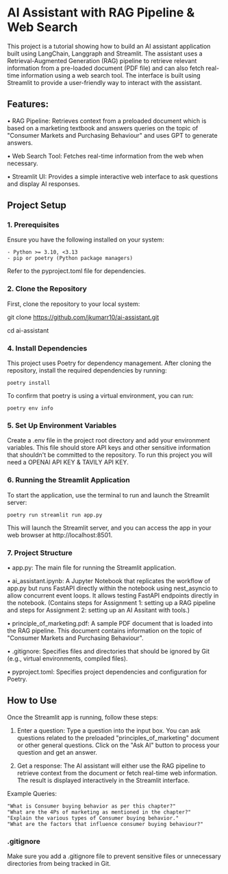 # AI Assistant with RAG Pipeline & Web Search

This project is a tutorial showing how to build an AI assistant application built using LangChain, Langgraph and Streamlit. The assistant uses a Retrieval-Augmented Generation (RAG) pipeline to retrieve relevant information from a pre-loaded document (PDF file) and can also fetch real-time information using a web search tool. The interface is built using Streamlit to provide a user-friendly way to interact with the assistant.

## Features:

• RAG Pipeline: Retrieves context from a preloaded document which is based on a marketing textbook and answers queries on the topic of "Consumer Markets and Purchasing Behaviour" and uses GPT to generate answers.

• Web Search Tool: Fetches real-time information from the web when necessary.

• Streamlit UI: Provides a simple interactive web interface to ask questions and display AI responses.
    

## Project Setup

### 1. Prerequisites

Ensure you have the following installed on your system:

    - Python >= 3.10, <3.13
    - pip or poetry (Python package managers)

Refer to the pyproject.toml file for dependencies.

### 2. Clone the Repository
First, clone the repository to your local system:

git clone https://github.com/jkumarr10/ai-assistant.git

cd ai-assistant

### 4. Install Dependencies
This project uses Poetry for dependency management. After cloning the repository, install the required dependencies by running:

    poetry install

To confirm that poetry is using a virtual environment, you can run: 

    poetry env info

### 5. Set Up Environment Variables

Create a .env file in the project root directory and add your environment variables. This file should store API keys and other sensitive information that shouldn't be committed to the repository. To run this project you will need a OPENAI API KEY & TAVILY API KEY.

### 6. Running the Streamlit Application

To start the application, use the terminal to run and launch the Streamlit server: 

    poetry run streamlit run app.py

This will launch the Streamlit server, and you can access the app in your web browser at http://localhost:8501.


### 7. Project Structure

• app.py: The main file for running the Streamlit application.

• ai_assistant.ipynb: A Jupyter Notebook that replicates the workflow of app.py but runs FastAPI directly within the notebook using nest_asyncio to allow concurrent event loops. It allows testing FastAPI endpoints directly in the notebook. (Contains steps for Assignment 1: setting up a RAG pipeline and steps for Assignment 2: setting up an AI Assitant with tools.)

• principle_of_marketing.pdf: A sample PDF document that is loaded into the RAG pipeline. This document contains information on the topic of "Consumer Markets and Purchasing Behaviour".

• .gitignore: Specifies files and directories that should be ignored by Git (e.g., virtual environments, compiled files).

• pyproject.toml: Specifies project dependencies and configuration for Poetry.

###


## How to Use

Once the Streamlit app is running, follow these steps:

1. Enter a question: Type a question into the input box. You can ask questions related to the preloaded "principles_of_marketing" document or other general questions. Click on the "Ask AI" button to process your question and get an answer.

2. Get a response: The AI assistant will either use the RAG pipeline to retrieve context from the document or fetch real-time web information. The result is displayed interactively in the Streamlit interface.

Example Queries:

    "What is Consumer buying behavior as per this chapter?"
    "What are the 4Ps of marketing as mentioned in the chapter?"
    "Explain the various types of Consumer buying behavior."
    "What are the factors that influence consumer buying behaviour?"

### .gitignore

Make sure you add a .gitignore file to prevent sensitive files or unnecessary directories from being tracked in Git.